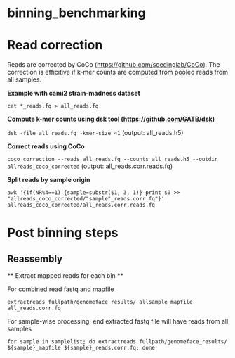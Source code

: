 # binning_benchmarking

# Read correction

Reads are corrected by CoCo (https://github.com/soedinglab/CoCo). The correction is efficitive if k-mer counts are computed from pooled reads from all samples.

**Example with cami2 strain-madness dataset**

`cat *_reads.fq > all_reads.fq`

**Compute k-mer counts using dsk tool (https://github.com/GATB/dsk)**

`dsk -file all_reads.fq -kmer-size 41` (output: all_reads.h5)

**Correct reads using CoCo**

`coco correction --reads all_reads.fq --counts all_reads.h5 --outdir allreads_coco_corrected` (output: all_reads.corr.reads.fq)

**Split reads by sample origin**

`awk '{if(NR%4==1) {sample=substr($1, 3, 1)} print $0 >> "allreads_coco_corrected/"sample"_reads.corr.fq"}' allreads_coco_corrected/all_reads.corr.reads.fq`




# Post binning steps

## Reassembly

** Extract mapped reads for each bin **

For combined read fastq and mapfile

`extractreads fullpath/genomeface_results/ allsample_mapfile all_reads.corr.fq`

For sample-wise processing, end extracted fastq file will have reads from all samples

`for sample in samplelist; do extractreads fullpath/genomeface_results/ ${sample}_mapfile ${sample}_reads.corr.fq; done`
